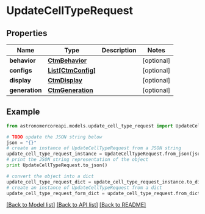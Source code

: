 # UpdateCellTypeRequest


## Properties
Name | Type | Description | Notes
------------ | ------------- | ------------- | -------------
**behavior** | [**CtmBehavior**](CtmBehavior.md) |  | [optional] 
**configs** | [**List[CtmConfig]**](CtmConfig.md) |  | [optional] 
**display** | [**CtmDisplay**](CtmDisplay.md) |  | [optional] 
**generation** | [**CtmGeneration**](CtmGeneration.md) |  | [optional] 

## Example

```python
from astronomercoreapi.models.update_cell_type_request import UpdateCellTypeRequest

# TODO update the JSON string below
json = "{}"
# create an instance of UpdateCellTypeRequest from a JSON string
update_cell_type_request_instance = UpdateCellTypeRequest.from_json(json)
# print the JSON string representation of the object
print UpdateCellTypeRequest.to_json()

# convert the object into a dict
update_cell_type_request_dict = update_cell_type_request_instance.to_dict()
# create an instance of UpdateCellTypeRequest from a dict
update_cell_type_request_form_dict = update_cell_type_request.from_dict(update_cell_type_request_dict)
```
[[Back to Model list]](../README.md#documentation-for-models) [[Back to API list]](../README.md#documentation-for-api-endpoints) [[Back to README]](../README.md)


